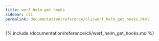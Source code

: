 ```yaml
---
title: werf helm get hooks
sidebar: cli
permalink: documentation/reference/cli/werf_helm_get_hooks.html
---
```


{% include /documentation/reference/cli/werf_helm_get_hooks.md %}
